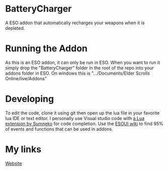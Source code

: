 # BatteryCharger
A ESO addon that automatically recharges your weapons when it is depleted. 

# Running the Addon
As this is an ESO addon, it can only be run in ESO. When you want to run it simply drop the "BatteryCharger" folder in the root of the repo into your addons folder in ESO. On windows this is ".../Documents/Elder Scrolls Online/live/Addons"

# Developing
To edit the code, clone it using git then open up the lua file in your favorite lua IDE or text editor. I personally use Visual studio code with [a Lua extension by Sumneko](https://marketplace.visualstudio.com/items?itemName=sumneko.lua) for code completion. Use the [ESOUI wiki](https://wiki.esoui.com/Main_Page) to find 95% of events and functions that can be used in addons. 

# My links

[Website](kieranwinfield.co.uk)